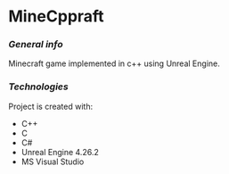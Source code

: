 # MineCppraft


### _**General info**_
Minecraft game implemented in c++ using Unreal Engine.
	
### _**Technologies**_
Project is created with:
* C++
* C
* C#
* Unreal Engine 4.26.2
* MS Visual Studio
